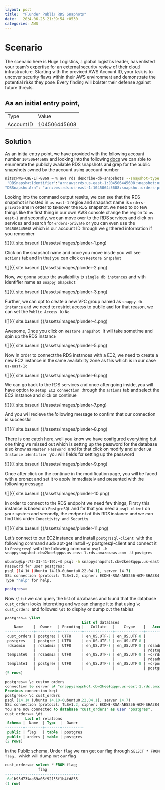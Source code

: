 ```yaml
---
layout: post
title:  "Plunder Public RDS Snaphots"
date:   2024-06-25 21:39:54 +0530
categories: AWS
---
```


# Scenario

The scenario here is Huge Logistics, a global logistics leader, has enlisted your team's expertise for an external security review of their cloud infrastructure. Starting with the provided AWS Account ID, your task is to uncover security flaws within their AWS environment and demonstrate the potential risks they pose. Every finding will bolster their defense against future threats.
  

## As an initial entry point,

|     |     |
| --- | --- |
| Type | Value |
| Account ID | ‎104506445608<br> |

  
  

## Solution

As an initial entry point, we have provided with the following account number `104506445608` and looking into the following [docs](https://docs.aws.amazon.com/AmazonRDS/latest/UserGuide/USER_ShareSnapshot.html "https://docs.aws.amazon.com/AmazonRDS/latest/UserGuide/USER_ShareSnapshot.html") we can able to enumerate the publicly available RDS snapshots and grep for the public snapshots owned by the account using account number

  

```sh
nits@FWS-CHE-LT-8869 ~ % aws rds describe-db-snapshots --snapshot-type public --include-public --profile mycreds | grep 104506445608
 "DBSnapshotIdentifier":"arn:aws:rds:us-east-1:104506445608:snapshot:orders-private",
"DBSnapshotArn": "arn:aws:rds:us-east-1:104506445608:snapshot:orders-private",
```

  

Looking into the command output results, we can see that the RDS snapshot is hosted in `us-east-1` region and snapshot name is `orders-private` and in order to takeover the RDS snapshot. we need to do few things like the first thing in our own AWS console change the region to `us-east-1` and secondly, we can move over to the RDS services and click on services and search for `orders-private` or you can even use the `104506445608` which is our account ID through we gathered information if you remember 

  

![]({{ site.baseurl }}/assets/images/plunder-1.png) 

  

Click on the snapshot name and once you move inside you will see `actions` tab and In that you can click on `Restore Snapshot` 

  

![]({{ site.baseurl }}/assets/images/plunder-2.png) 

  

Now, we gonna setup the availability to `single db instances` and with identifier name as `Snappy Shapshot`  

  

![]({{ site.baseurl }}/assets/images/plunder-3.png) 

  

Further, we can opt to create a new VPC group named as `snappy-db-instance` and we need to restrict access to public and for that reason, we can set the `Public Access`  to `No` 

  

![]({{ site.baseurl }}/assets/images/plunder-4.png) 

  

Awesome, Once you click on `Restore snapshot`  It will take sometime and spin up the RDS instance 

  

![]({{ site.baseurl }}/assets/images/plunder-5.png) 

  

Now In order to connect the RDS instances with a EC2, we need to create a new EC2 instance in the same availability zone as this which is in our case `us-east-1c` 

  
 
![]({{ site.baseurl }}/assets/images/plunder-6.png) 

  

We can go back to the RDS services and once after going inside, you will have option to `setup EC2 connection`  through the `actions` tab and select the EC2 instance and click on continue 

  

![]({{ site.baseurl }}/assets/images/plunder-7.png) 

  

And you will recieve the following message to confirm that our connection is successful

  

![]({{ site.baseurl }}/assets/images/plunder-8.png) 

  

There is one catch here, well you know we have configured everything but one thing we missed out which is setting up the password for the database also know as `Master Password`  and for that click on modify and under `DB Instance identifier`  you will fields for setting up the password

  

![]({{ site.baseurl }}/assets/images/plunder-9.png) 

  

Once after click on the continue in the modification page, you will be faced with a prompt and set it to apply immediately and presented with the following message 

  

![]({{ site.baseurl }}/assets/images/plunder-10.png) 

  

In order to connect to the RDS endpoint we need few things, Firstly this instance is based on `PostgreSQL` and for that you need a `psql-client` on your system and secondly, the endpoint of this RDS instance and we can find this under `Conectivity and Security` 

  

![]({{ site.baseurl }}/assets/images/plunder-11.png) 

  

Let’s connect to our EC2 instance and install `postgresql-client`  with the following command sudo apt-get install -y postgresql-client and connect it to `Postgresql` with the following command `psql -h snappysnapshot.cbw2kee8qqqw.us-east-1.rds.amazonaws.com -U postgres`

  

```bash
ubuntu@ip-172-31-41-191:~$ psql -h snappysnapshot.cbw2kee8qqqw.us-east-1.rds.amazonaws.com -U postgres
Password for user postgres: 
psql (14.10 (Ubuntu 14.10-0ubuntu0.22.04.1), server 14.7)
SSL connection (protocol: TLSv1.2, cipher: ECDHE-RSA-AES256-GCM-SHA384, bits: 256, compression: off)
Type "help" for help.

postgres=> 
```

  

Now `\list` we can query the list of databases and found that the database `cust_orders` looks interesting and we can change it to that using `\c cust_orders`  and followed `\dt` to display or dump out the tables

  

```sql
postgres=> \list
                                   List of databases
    Name     |  Owner   | Encoding |   Collate   |    Ctype    |   Access privileges   
-------------+----------+----------+-------------+-------------+-----------------------
 cust_orders | postgres | UTF8     | en_US.UTF-8 | en_US.UTF-8 | 
 postgres    | postgres | UTF8     | en_US.UTF-8 | en_US.UTF-8 | 
 rdsadmin    | rdsadmin | UTF8     | en_US.UTF-8 | en_US.UTF-8 | rdsadmin=CTc/rdsadmin+
             |          |          |             |             | rdstopmgr=Tc/rdsadmin
 template0   | rdsadmin | UTF8     | en_US.UTF-8 | en_US.UTF-8 | =c/rdsadmin          +
             |          |          |             |             | rdsadmin=CTc/rdsadmin
 template1   | postgres | UTF8     | en_US.UTF-8 | en_US.UTF-8 | =c/postgres          +
             |          |          |             |             | postgres=CTc/postgres
(5 rows)

postgres=> \c custom_orders
connection to server at "snappysnapshot.cbw2kee8qqqw.us-east-1.rds.amazonaws.com" (172.31.43.167), port 5432 failed: FATAL:  database "custom_orders" does not exist
Previous connection kept
postgres=> \c cust_orders
psql (14.10 (Ubuntu 14.10-0ubuntu0.22.04.1), server 14.7)
SSL connection (protocol: TLSv1.2, cipher: ECDHE-RSA-AES256-GCM-SHA384, bits: 256, compression: off)
You are now connected to database "cust_orders" as user "postgres".
cust_orders=> \dt
         List of relations
 Schema |  Name  | Type  |  Owner   
--------+--------+-------+----------
 public | flag   | table | postgres
 public | orders | table | postgres
(2 rows)
```

  

In the Public schema, Under `flag` we can get our flag through `SELECT * FROM flag;`  which will dump out our flag 

  

```sql
cust_orders=> select * FROM flag;
               flag               
----------------------------------
 6e1b93d735aa69a05f92155f1b4fd855
(1 row)
```